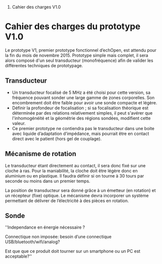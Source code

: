 1.  Cahier des charges V1.0

Cahier des charges du prototype V1.0
====================================

Le prototype V1, premier prototype fonctionnel d’echOpen, est attendu
pour la fin du mois de novembre 2015. Prototype simple mais complet, il
sera alors composé d'un seul transducteur (monofréquence) afin de
valider les différentes techniques de prototypage.

Transducteur
------------

-   Un transducteur focalisé de 5 MHz a été choisi pour cette version,
    sa fréquence pouvant sonder une large gamme de zones corporelles.
    Son encombrement doit être faible pour avoir une sonde compacte
    et légère.
-   Définir la profondeur de focalisation ; si sa focalisation théorique
    est déterminée par des relations relativement simples, il peut
    s'avérer que l'inhomogénéité et la géométrie des régions sondées,
    modifient cette valeur.
-   Ce premier prototype ne contiendra pas le transducteur dans une
    boite avec liquide d’adaptation d’impédance, mais pourrait être en
    contact direct avec le patient (hors gel de couplage).

Mécanisme de rotation
---------------------

Le transducteur étant directement au contact, il sera donc fixé sur une
cloche à ras. Pour la maniabilité, la cloche doit être légère donc en
aluminium ou en plastique. Il faudra définir si on tourne à 30 tours par
seconde ou moins dans un premier temps.

La position de transducteur sera donné grâce à un émetteur (en rotation)
et un récepteur (fixe) optique. Le mécanisme devra incorporer un système
permettant de délivrer de l’électricité à des pièces en rotation.

Sonde
-----

''Independance en énergie nécessaire ?

Connectique non imposée: besoin d’une connectique
USB/bluetooth/wifi/analog?

Est que que ce produit doit tourner sur un smartphone ou un PC est
acceptable?''
